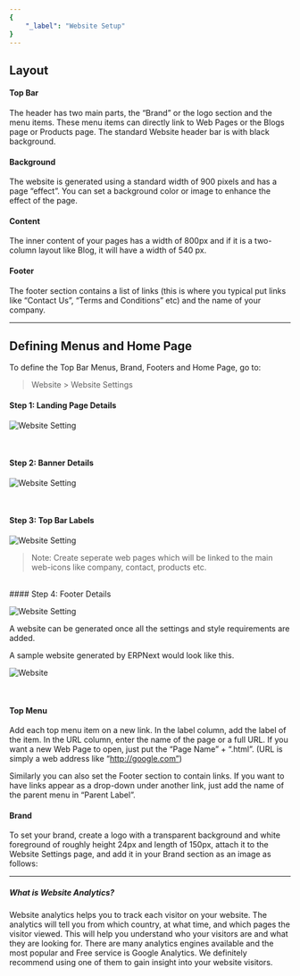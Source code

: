```yaml
---
{
	"_label": "Website Setup"
}
---
```

## Layout

#### Top Bar

The header has two main parts, the “Brand” or the logo section and the menu items. These menu items can directly link to Web Pages or the Blogs page or Products page. The standard Website header bar is with black background.

#### Background

The website is generated using a standard width of 900 pixels and has a page “effect”. You can set a background color or image to enhance the effect of the page.

#### Content

The inner content of your pages has a width of 800px and if it is a two-column layout like Blog, it will have a width of 540 px.

#### Footer

The footer section contains a list of links (this is where you typical put links like “Contact Us”, “Terms and Conditions” etc) and the name of your company.

---

## Defining Menus and Home Page

To define the Top Bar Menus, Brand, Footers and Home Page, go to: 

> Website > Website Settings

#### Step 1: Landing Page Details

![Website Setting](img/website-settings.png)

<br>

#### Step 2: Banner Details

![Website Setting](img/website-settings-1.png)

<br>

#### Step 3: Top Bar Labels 

![Website Setting](img/website-settings-2.png)

> Note: Create seperate web pages which will be linked to the main web-icons like company, contact, products etc.

<br>
#### Step 4: Footer Details

![Website Setting](img/website-settings-3.png)

A website can be generated once all the settings and style requirements are added.

A sample website generated by ERPNext would look like this.

![Website](img/website-settings-4.png)

<br>

#### Top Menu

Add each top menu item on a new link.
In the label column, add the label of the item.
In the URL column, enter the name of the page or a full URL. If you want a new Web Page to open, just put the “Page Name” + “.html”. (URL is simply a web address like “http://google.com”)

Similarly you can also set the Footer section to contain links. If you want to have links appear as a drop-down under another link, just add the name of the parent menu in “Parent Label”.

#### Brand

To set your brand, create a logo with a transparent background and white foreground of roughly height 24px and length of 150px, attach it to the Website Settings page, and add it in your Brand section as an image as follows:

---

##### What is Website Analytics?

Website analytics helps you to track each visitor on your website. The analytics will tell you from which country, at what time, and which pages the visitor viewed. This will help you understand who your visitors are and what they are looking for. There are many analytics engines available and the most popular and Free service is Google Analytics. We definitely recommend using one of them to gain insight into your website visitors.